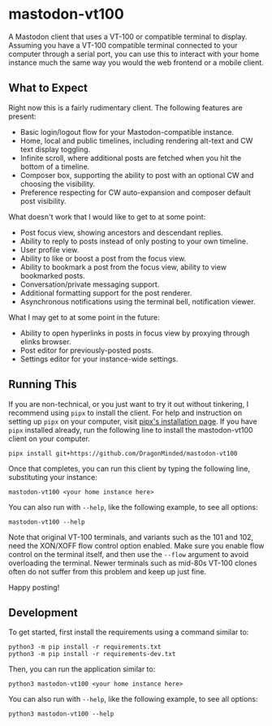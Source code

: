# mastodon-vt100

A Mastodon client that uses a VT-100 or compatible terminal to display. Assuming you have a VT-100 compatible terminal connected to your computer through a serial port, you can use this to interact with your home instance much the same way you would the web frontend or a mobile client.

## What to Expect

Right now this is a fairly rudimentary client. The following features are present:

- Basic login/logout flow for your Mastodon-compatible instance.
- Home, local and public timelines, including rendering alt-text and CW text display toggling.
- Infinite scroll, where additional posts are fetched when you hit the bottom of a timeline.
- Composer box, supporting the ability to post with an optional CW and choosing the visibility.
- Preference respecting for CW auto-expansion and composer default post visibility.

What doesn't work that I would like to get to at some point:

- Post focus view, showing ancestors and descendant replies.
- Ability to reply to posts instead of only posting to your own timeline.
- User profile view.
- Ability to like or boost a post from the focus view.
- Ability to bookmark a post from the focus view, ability to view bookmarked posts.
- Conversation/private messaging support.
- Additional formatting support for the post renderer.
- Asynchronous notifications using the terminal bell, notification viewer.

What I may get to at some point in the future:

- Ability to open hyperlinks in posts in focus view by proxying through elinks browser.
- Post editor for previously-posted posts.
- Settings editor for your instance-wide settings.

## Running This

If you are non-technical, or you just want to try it out without tinkering, I recommend using `pipx` to install the client. For help and instruction on setting up `pipx` on your computer, visit [pipx's installation page](https://pipx.pypa.io/stable/installation/). If you have `pipx` installed already, run the following line to install the mastodon-vt100 client on your computer.

```
pipx install git+https://github.com/DragonMinded/mastodon-vt100
```

Once that completes, you can run this client by typing the following line, substituting your instance:

```
mastodon-vt100 <your home instance here>
```

You can also run with `--help`, like the following example, to see all options:

```
mastodon-vt100 --help
```

Note that original VT-100 terminals, and variants such as the 101 and 102, need the XON/XOFF flow control option enabled. Make sure you enable flow control on the terminal itself, and then use the `--flow` argument to avoid overloading the terminal. Newer terminals such as mid-80s VT-100 clones often do not suffer from this problem and keep up just fine.

Happy posting!

## Development

To get started, first install the requirements using a command similar to:

```
python3 -m pip install -r requirements.txt
python3 -m pip install -r requirements-dev.txt
```

Then, you can run the application similar to:

```
python3 mastodon-vt100 <your home instance here>
```

You can also run with `--help`, like the following example, to see all options:

```
python3 mastodon-vt100 --help
```
